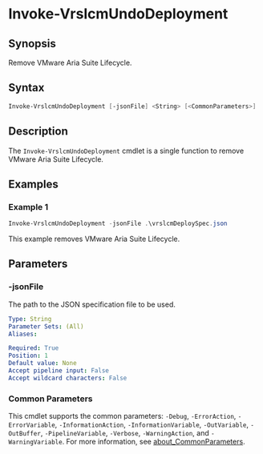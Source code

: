 # Invoke-VrslcmUndoDeployment

## Synopsis

Remove VMware Aria Suite Lifecycle.

## Syntax

```powershell
Invoke-VrslcmUndoDeployment [-jsonFile] <String> [<CommonParameters>]
```

## Description

The `Invoke-VrslcmUndoDeployment` cmdlet is a single function to remove VMware Aria Suite Lifecycle.

## Examples

### Example 1

```powershell
Invoke-VrslcmUndoDeployment -jsonFile .\vrslcmDeploySpec.json
```

This example removes VMware Aria Suite Lifecycle.

## Parameters

### -jsonFile

The path to the JSON specification file to be used.

```yaml
Type: String
Parameter Sets: (All)
Aliases:

Required: True
Position: 1
Default value: None
Accept pipeline input: False
Accept wildcard characters: False
```

### Common Parameters

This cmdlet supports the common parameters: `-Debug`, `-ErrorAction`, `-ErrorVariable`, `-InformationAction`, `-InformationVariable`, `-OutVariable`, `-OutBuffer`, `-PipelineVariable`, `-Verbose`, `-WarningAction`, and `-WarningVariable`. For more information, see [about_CommonParameters](http://go.microsoft.com/fwlink/?LinkID=113216).

